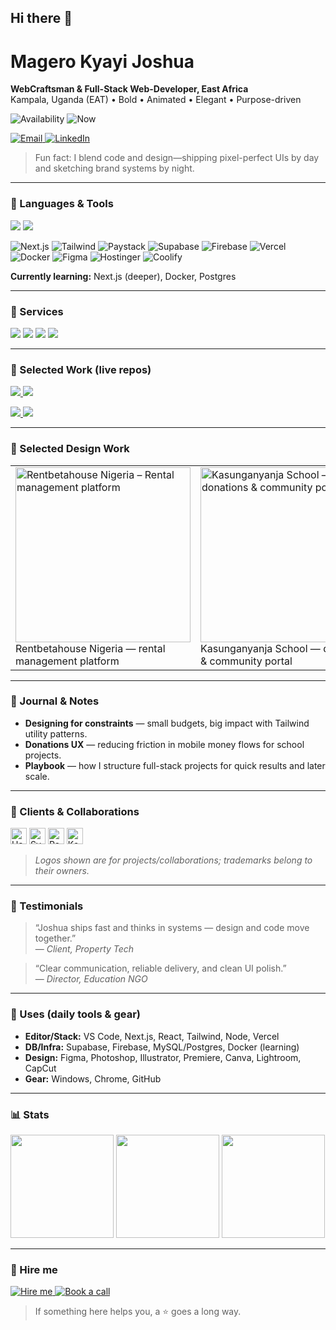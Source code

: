 ## Hi there 👋

<!-- Optional banner -->
<!-- <img src="assets/banner.png" width="100%" alt="Magero Kyayi Joshua — WebCraftsman & Full-Stack Developer" /> -->

<h1 align="left">Magero Kyayi Joshua</h1>

**WebCraftsman & Full-Stack Web-Developer, East Africa**  
Kampala, Uganda (EAT) • Bold • Animated • Elegant • Purpose-driven

<p>
  <!-- Availability + Now (shields with navy + Nigerian green) -->
  <img alt="Availability"
       src="https://img.shields.io/badge/Available_for_freelance-Yes-009639?style=flat&labelColor=0A1F44&logo=handshake&logoColor=white" />
  <img alt="Now"
       src="https://img.shields.io/badge/Now-Refining_Rentbetahouse_Nigeria_%26_shipping_a_school_donations_portal-0A1F44?style=flat&labelColor=009639" />
</p>

<p>
  <a href="mailto:kyayijoshua@gmail.com">
    <img alt="Email" src="https://img.shields.io/badge/Email-kyayijoshua%40gmail.com-0A1F44?style=flat&logo=gmail&logoColor=white">
  </a>
  <a href="https://www.linkedin.com/in/magero-kyayi-joshua">
    <img alt="LinkedIn" src="https://img.shields.io/badge/LinkedIn-Connect-0A66C2?style=flat&logo=linkedin&logoColor=white">
  </a>
  <!-- Add your portfolio when ready -->
  <!-- <a href="https://your-portfolio.com"><img alt="Portfolio" src="https://img.shields.io/badge/Portfolio-View-0A1F44?style=flat&logo=vercel&logoColor=white"></a> -->
</p>

> Fun fact: I blend code and design—shipping pixel-perfect UIs by day and sketching brand systems by night.

---

### 🧰 Languages & Tools
<!-- Dev stack -->
<img src="https://skillicons.dev/icons?i=html,css,js,ts,react,nextjs,tailwind,nodejs,vercel,github,supabase,firebase,mysql,postgres&perline=12" />
<!-- Design / content stack -->
<img src="https://skillicons.dev/icons?i=figma,ps,ai,pr,blender&perline=12" />

<!-- Extra tools as compact badges (no JS micro-interactions) -->
<p>
  <img alt="Next.js" src="https://img.shields.io/badge/Next.js-000?style=flat&logo=nextdotjs&logoColor=white">
  <img alt="Tailwind" src="https://img.shields.io/badge/Tailwind-38B2AC?style=flat&logo=tailwindcss&logoColor=white">
  <img alt="Paystack" src="https://img.shields.io/badge/Paystack-009639?style=flat&logo=paystack&logoColor=white">
  <img alt="Supabase" src="https://img.shields.io/badge/Supabase-3ECF8E?style=flat&logo=supabase&logoColor=111">
  <img alt="Firebase" src="https://img.shields.io/badge/Firebase-FFCA28?style=flat&logo=firebase&logoColor=111">
  <img alt="Vercel" src="https://img.shields.io/badge/Vercel-000?style=flat&logo=vercel&logoColor=white">
  <img alt="Docker" src="https://img.shields.io/badge/Docker-2496ED?style=flat&logo=docker&logoColor=white">
  <img alt="Figma" src="https://img.shields.io/badge/Figma-111?style=flat&logo=figma&logoColor=white">
  <!-- Hostinger & Coolify badges (no official icons on shields; these are text) -->
  <img alt="Hostinger" src="https://img.shields.io/badge/Hostinger-0A1F44?style=flat&logoColor=white">
  <img alt="Coolify" src="https://img.shields.io/badge/Coolify-0A1F44?style=flat&logoColor=white">
</p>

**Currently learning:** Next.js (deeper), Docker, Postgres

---

### 🧩 Services
<p>
  <img src="https://img.shields.io/badge/Web_Design-Ship_beautiful,_accessible_sites_fast-0A1F44?style=flat&labelColor=009639&logo=figma&logoColor=white" />
  <img src="https://img.shields.io/badge/Full-stack_Dev-Next.js,_APIs,_DBs,_deploys-0A1F44?style=flat&labelColor=009639&logo=nextdotjs&logoColor=white" />
  <img src="https://img.shields.io/badge/Brand_Graphics-Logos,_social_kits,_marketing_assets-0A1F44?style=flat&labelColor=009639&logo=adobecreativecloud&logoColor=white" />
  <img src="https://img.shields.io/badge/Consulting-UX,_performance,_and_launch_strategy-0A1F44?style=flat&labelColor=009639&logo=readme&logoColor=white" />
</p>

---

### 📌 Selected Work (live repos)
<p>
  <a href="https://github.com/joshuakyayi256/kasunganyanja-school">
    <img src="https://github-readme-stats.vercel.app/api/pin/?username=joshuakyayi256&repo=kasunganyanja-school&theme=tokyonight&hide_border=true" />
  </a>
  <a href="https://github.com/joshuakyayi256/rentbetahouse-ng">
    <img src="https://github-readme-stats.vercel.app/api/pin/?username=joshuakyayi256&repo=rentbetahouse-ng&theme=tokyonight&hide_border=true" />
  </a>
</p>
<p>
  <a href="https://github.com/joshuakyayi256/HANKER">
    <img src="https://github-readme-stats.vercel.app/api/pin/?username=joshuakyayi256&repo=HANKER&theme=tokyonight&hide_border=true" />
  </a>
  <a href="https://github.com/joshuakyayi256/Graduation">
    <img src="https://github-readme-stats.vercel.app/api/pin/?username=joshuakyayi256&repo=Graduation&theme=tokyonight&hide_border=true" />
  </a>
</p>

---

### 🎨 Selected Design Work
<!-- Replace images/links with your case studies, Figma, or live sites -->
<table>
  <tr>
    <td>
      <a href="https://github.com/joshuakyayi256/rentbetahouse-ng">
        <img src="assets/work-rentbetahouse.jpg" alt="Rentbetahouse Nigeria – Rental management platform" width="280">
      </a><br/>Rentbetahouse Nigeria — rental management platform
    </td>
    <td>
      <a href="https://github.com/joshuakyayi256/kasunganyanja-school">
        <img src="assets/work-kps.jpg" alt="Kasunganyanja School — donations & community portal" width="280">
      </a><br/>Kasunganyanja School — donations & community portal
    </td>
    <td>
      <a href="https://github.com/joshuakyayi256/HANKER">
        <img src="assets/work-hanker.jpg" alt="Hanker — design & digital fabrication brand website" width="280">
      </a><br/>Hanker — design & digital fabrication brand
    </td>
  </tr>
</table>

---

### 📝 Journal & Notes
<!-- Maintain manually or hook up an RSS workflow later -->
- **Designing for constraints** — small budgets, big impact with Tailwind utility patterns.  
- **Donations UX** — reducing friction in mobile money flows for school projects.  
- **Playbook** — how I structure full-stack projects for quick results and later scale.

<!-- (Optional RSS auto-update: replace these tags and add a workflow) -->
<!-- JOURNAL-LIST:START -->
<!-- JOURNAL-LIST:END -->

---

### 🤝 Clients & Collaborations
<!-- Use grayscale logos (place images in assets/clients/*.png already desaturated) -->
<p>
  <img src="assets/clients/hanker.png" alt="Hanker" height="26">
  <img src="assets/clients/synsify.png" alt="Synsify Studio" height="26">
  <img src="assets/clients/rentbetahouse.png" alt="Rentbetahouse Nigeria" height="26">
  <img src="assets/clients/kps.png" alt="Kasunganyanja School" height="26">
</p>

> *Logos shown are for projects/collaborations; trademarks belong to their owners.*

---

### 💬 Testimonials
> “Joshua ships fast and thinks in systems — design and code move together.”  
> — *Client, Property Tech*

> “Clear communication, reliable delivery, and clean UI polish.”  
> — *Director, Education NGO*

---

### 🔧 Uses (daily tools & gear)
- **Editor/Stack:** VS Code, Next.js, React, Tailwind, Node, Vercel  
- **DB/Infra:** Supabase, Firebase, MySQL/Postgres, Docker (learning)  
- **Design:** Figma, Photoshop, Illustrator, Premiere, Canva, Lightroom, CapCut  
- **Gear:** Windows, Chrome, GitHub

---

### 📊 Stats
<p>
  <img src="https://streak-stats.demolab.com?user=joshuakyayi256&theme=tokyonight&hide_border=true" height="165" />
  <img src="https://github-readme-stats.vercel.app/api?username=joshuakyayi256&show_icons=true&theme=tokyonight&hide_border=true" height="165" />
  <img src="https://github-readme-stats.vercel.app/api/top-langs/?username=joshuakyayi256&layout=compact&theme=tokyonight&hide_border=true" height="165" />
</p>

---

### 📣 Hire me
<p>
  <a href="mailto:kyayijoshua@gmail.com">
    <img alt="Hire me" src="https://img.shields.io/badge/Hire_me-Email-009639?style=for-the-badge&labelColor=0A1F44&logo=gmail&logoColor=white">
  </a>
  <!-- Replace with your calendar link when ready -->
  <a href="https://cal.com/YOUR_HANDLE/intro">
    <img alt="Book a call" src="https://img.shields.io/badge/Book_a_call-30_min-0A1F44?style=for-the-badge&labelColor=009639&logo=googlecalendar&logoColor=white">
  </a>
</p>

> If something here helps you, a ⭐️ goes a long way.

